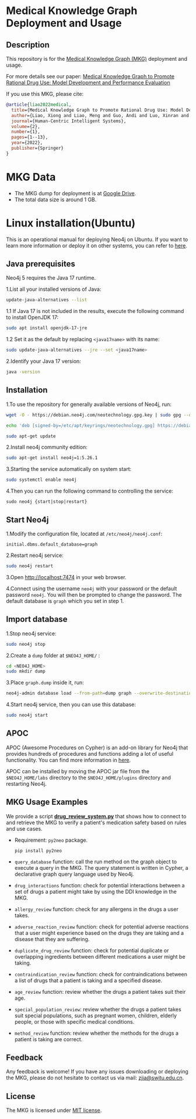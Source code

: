 # Medical Knowledge Graph Deployment and Usage

Description
------
This repository is for the [Medical Knowledge Graph (MKG)](https://link.springer.com/content/pdf/10.1007/s44230-022-00005-z.pdf) deployment and usage. 

For more details see our paper: [Medical Knowledge Graph to Promote Rational Drug Use: Model
Development and Performance Evaluation](https://link.springer.com/content/pdf/10.1007/s44230-022-00005-z.pdf) 

If you use this MKG, please cite:
```bibtex
@article{liao2022medical,
  title={Medical Knowledge Graph to Promote Rational Drug Use: Model Development and Performance Evaluation},
  author={Liao, Xiong and Liao, Meng and Guo, Andi and Luo, Xinran and Li, Ziwei and Chen, Weiyuan and Li, Tianrui and Du, Shengdong and Jia, Zhen},
  journal={Human-Centric Intelligent Systems},
  volume={2},
  number={1},
  pages={1--13},
  year={2022},
  publisher={Springer}
}
```

# MKG Data
 - The MKG dump for deployment is at [Google Drive](https://drive.google.com/file/d/16blaKOpGwT-NruhDKwwqOktkwhCYBAbl/view?usp=drive_link).
 - The total data size is around 1 GB.

# Linux installation(Ubuntu)

This is an operational manual for deploying Neo4j on Ubuntu. If you want to learn more information or deploy it on other systems, you can refer to [here](https://neo4j.com/docs/operations-manual/current/installation/linux/).


## Java prerequisites

Neo4j 5 requires the Java 17 runtime.

1.List all your installed versions of Java:

```bash
update-java-alternatives --list
```

1.1 If Java 17 is not included in the results, execute the following command to install OpenJDK 17:

```bash
sudo apt install openjdk-17-jre
```

1.2 Set it as the default by replacing `<java17name>` with its name:

```bash
sudo update-java-alternatives --jre --set <java17name>
```

2.Identify your Java 17 version:

```bash
java -version
```



##  Installation

1.To use the repository for generally available versions of Neo4j, run:

```bash
wget -O - https://debian.neo4j.com/neotechnology.gpg.key | sudo gpg --dearmor -o /etc/apt/keyrings/neotechnology.gpg

echo 'deb [signed-by=/etc/apt/keyrings/neotechnology.gpg] https://debian.neo4j.com stable latest' | sudo tee -a /etc/apt/sources.list.d/neo4j.list

sudo apt-get update
```

2.Install neo4j community edition:

```bash
sudo apt-get install neo4j=1:5.26.1
```

3.Starting the service automatically on system start:

```bash
sudo systemctl enable neo4j
```

4.Then you can run the following command to controlling the service:

```
sudo neo4j {start|stop|restart}
```



## Start Neo4j

1.Modify the configuration file, located at `/etc/neo4j/neo4j.conf`:

```.cofig
initial.dbms.default_database=graph
```

2.Restart neo4j service:

```bash
sudo neo4j restart
```

3.Open [http://localhost:7474](http://localhost:7474/) in your web browser.

4.Connect using the username `neo4j` with your password or the default password `neo4j`. You will then be prompted to change the password. The default database is `graph` which you set in step 1.



## Import database

1.Stop neo4j service:

```bash
sudo neo4j stop
```

2.Create a `dump` folder  at `$NEO4J_HOME/` :

```bash
cd <NEO4J_HOME>
sudo mkdir dump
```

3.Place `graph.dump` inside it, run:

```bash
neo4j-admin database load --from-path=dump graph --overwrite-destination=true
```

4.Start neo4j service, then you can use this database:

```bash
sudo neo4j start
```



## APOC

APOC (Awesome Procedures on Cypher) is an add-on library for Neo4j that provides hundreds of procedures and functions adding a lot of useful functionality. You can find more information in [here](https://neo4j.com/labs/apoc/).

APOC can be installed by moving the APOC jar file from the `$NEO4J_HOME/labs` directory to the `$NEO4J_HOME/plugins` directory and restarting Neo4j.



## MKG Usage Examples

We provide a script **[drug_review_system.py](mkg_usage/drug_review_system.py)** that shows how to connect to and retrieve the MKG to verify a patient's medication safety based on rules and use cases. 
 - Requirement: `py2neo` package.
     ```
     pip install py2neo
     ```

- `query_database` function: call the run method on the graph object to execute a query in the MKG. The query statement is written in Cypher, a declarative graph query language used by Neo4j.


- `drug_interactions` function: check for potential interactions between a set of drugs a patient might take by using the DDI knowledge in the MKG.


- `allergy_review` function: check for any allergens in the drugs a user takes.


-  `adverse_reaction_review` function: check for potential adverse reactions that a user might experience based on the drugs they are taking and a disease that they are suffering.


-  `duplicate_drug_review` function: check for potential duplicate or overlapping ingredients between different medications a user might be taking.


-  `contraindication_review` function: check for contraindications between a list of drugs that a patient is taking and a specified disease.


-  `age_review` function: review whether the drugs a patient takes suit their age.


-  `special_population_review`: review whether the drugs a patient takes suit special populations, such as pregnant women, children, elderly people, or those with specific medical conditions.


-  `method_review` function: review whether the methods for the drugs a patient is taking are correct.


## Feedback
Any feedback is welcome! If you have any issues downloading or deploying the MKG, please do not hesitate to contact us via mail: zjia@swjtu.edu.cn.

## License
The MKG is licensed under [MIT license](LICENSE).
